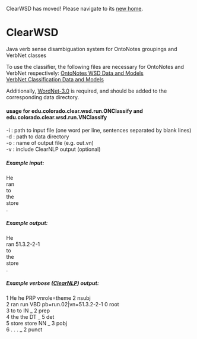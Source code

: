ClearWSD has moved! Please navigate to its [new home](https://github.com/clearwsd/clearwsd).

# ClearWSD
Java verb sense disambiguation system for OntoNotes groupings and VerbNet classes

To use the classifier, the following files are necessary for OntoNotes and VerbNet respectively:
[OntoNotes WSD Data and Models](https://www.dropbox.com/s/szxgrfjegx7x375/ondata.zip?dl=0)  
[VerbNet Classification Data and Models](https://www.dropbox.com/s/3z53gx0fnzy4l8t/vndata.zip?dl=0)  

Additionally, [WordNet-3.0](http://wordnetcode.princeton.edu/3.0/WordNet-3.0.tar.gz) is required, and should be added to the corresponding data directory.

#### usage for edu.colorado.clear.wsd.run.ONClassify and edu.colorado.clear.wsd.run.VNClassify
-i <inputPath> : path to input file (one word per line, sentences separated by blank lines)  
-d <dataPath> : path to data directory  
-o <outputName> : name of output file (e.g. out.vn)  
-v <verboseOutput> : include ClearNLP output (optional)  

##### Example input:
He  
ran  
to  
the  
store  
.

##### Example output:
He  
ran	51.3.2-2-1  
to  
the  
store  
.	

##### Example verbose ([ClearNLP](http://www.clearnlp.com)) output:
1	He	he	PRP	vnrole=theme	2	nsubj  
2	ran	run	VBD	pb=run.02|vn=51.3.2-2-1	0	root  
3	to	to	IN	_	2	prep  
4	the	the	DT	_	5	det  
5	store	store	NN	_	3	pobj  
6	.	.	.	_	2	punct  
